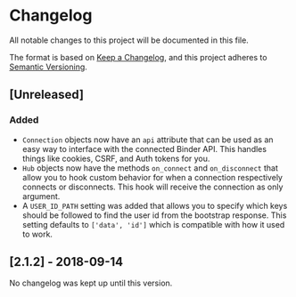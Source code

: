 # Changelog
All notable changes to this project will be documented in this file.

The format is based on [Keep a Changelog](https://keepachangelog.com/en/1.0.0/),
and this project adheres to [Semantic Versioning](https://semver.org/spec/v2.0.0.html).

## [Unreleased]
### Added
- `Connection` objects now have an `api` attribute that can be used as an
easy way to interface with the connected Binder API. This handles things like
cookies, CSRF, and Auth tokens for you.
- `Hub` objects now have the methods `on_connect` and `on_disconnect` that
allow you to hook custom behavior for when a connection respectively connects
or disconnects. This hook will receive the connection as only argument.
- A `USER_ID_PATH` setting was added that allows you to specify which keys
should be followed to find the user id from the bootstrap response. This
setting defaults to `['data', 'id']` which is compatible with how it used to
work.

## [2.1.2] - 2018-09-14
No changelog was kept up until this version.
